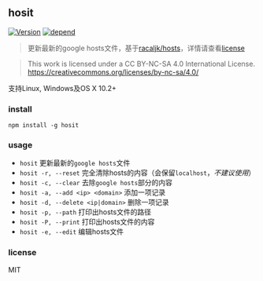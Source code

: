## hosit

[![Version](https://img.shields.io/npm/v/hosit.svg "version")](https://www.npmjs.com/package/hosit)
[![depend](https://david-dm.org/lovetingyuan/hosit/status.svg "dependencies")](https://david-dm.org/lovetingyuan/hosit)


>更新最新的google hosts文件，基于[racaljk/hosts](https://github.com/racaljk/hosts)，详情请查看[license](https://github.com/googlehosts/hosts/blob/master/LICENSE)

>This work is licensed under a CC BY-NC-SA 4.0 International License. https://creativecommons.org/licenses/by-nc-sa/4.0/

支持Linux, Windows及OS X 10.2+

### install
`npm install -g hosit`

### usage
* `hosit` 更新最新的`google hosts`文件
* `hosit -r, --reset` 完全清除hosts的内容（会保留`localhost`，*不建议使用*）
* `hosit -c, --clear` 去除`google hosts`部分的内容
* `hosit -a, --add <ip> <domain>` 添加一项记录
* `hosit -d, --delete <ip|domain>` 删除一项记录
* `hosit -p, --path` 打印出hosts文件的路径
* `hosit -P, --print` 打印出hosts文件的内容
* `hosit -e, --edit` 编辑hosts文件

### license
MIT

